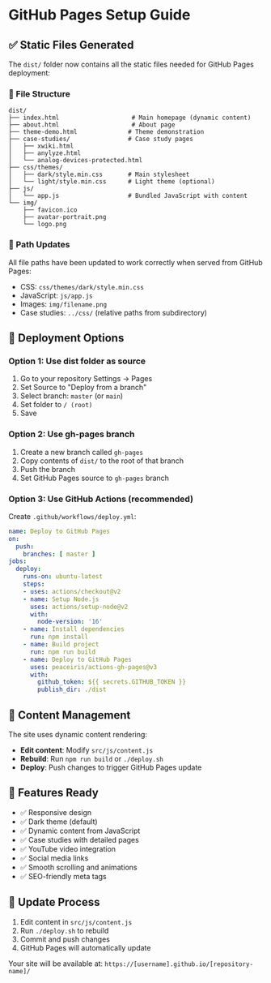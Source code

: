 # GitHub Pages Setup Guide

## ✅ Static Files Generated

The `dist/` folder now contains all the static files needed for GitHub Pages deployment:

### 📁 File Structure
```
dist/
├── index.html                    # Main homepage (dynamic content)
├── about.html                    # About page
├── theme-demo.html              # Theme demonstration
├── case-studies/                # Case study pages
│   ├── xwiki.html
│   ├── anylyze.html
│   └── analog-devices-protected.html
├── css/themes/
│   ├── dark/style.min.css       # Main stylesheet
│   └── light/style.min.css      # Light theme (optional)
├── js/
│   └── app.js                   # Bundled JavaScript with content
└── img/
    ├── favicon.ico
    ├── avatar-portrait.png
    └── logo.png
```

### 🔧 Path Updates
All file paths have been updated to work correctly when served from GitHub Pages:
- CSS: `css/themes/dark/style.min.css`
- JavaScript: `js/app.js`
- Images: `img/filename.png`
- Case studies: `../css/` (relative paths from subdirectory)

## 🚀 Deployment Options

### Option 1: Use dist folder as source
1. Go to your repository Settings → Pages
2. Set Source to "Deploy from a branch"
3. Select branch: `master` (or `main`)
4. Set folder to `/ (root)`
5. Save

### Option 2: Use gh-pages branch
1. Create a new branch called `gh-pages`
2. Copy contents of `dist/` to the root of that branch
3. Push the branch
4. Set GitHub Pages source to `gh-pages` branch

### Option 3: Use GitHub Actions (recommended)
Create `.github/workflows/deploy.yml`:
```yaml
name: Deploy to GitHub Pages
on:
  push:
    branches: [ master ]
jobs:
  deploy:
    runs-on: ubuntu-latest
    steps:
    - uses: actions/checkout@v2
    - name: Setup Node.js
      uses: actions/setup-node@v2
      with:
        node-version: '16'
    - name: Install dependencies
      run: npm install
    - name: Build project
      run: npm run build
    - name: Deploy to GitHub Pages
      uses: peaceiris/actions-gh-pages@v3
      with:
        github_token: ${{ secrets.GITHUB_TOKEN }}
        publish_dir: ./dist
```

## 📝 Content Management

The site uses dynamic content rendering:
- **Edit content**: Modify `src/js/content.js`
- **Rebuild**: Run `npm run build` or `./deploy.sh`
- **Deploy**: Push changes to trigger GitHub Pages update

## 🎯 Features Ready

- ✅ Responsive design
- ✅ Dark theme (default)
- ✅ Dynamic content from JavaScript
- ✅ Case studies with detailed pages
- ✅ YouTube video integration
- ✅ Social media links
- ✅ Smooth scrolling and animations
- ✅ SEO-friendly meta tags

## 🔄 Update Process

1. Edit content in `src/js/content.js`
2. Run `./deploy.sh` to rebuild
3. Commit and push changes
4. GitHub Pages will automatically update

Your site will be available at: `https://[username].github.io/[repository-name]/`

